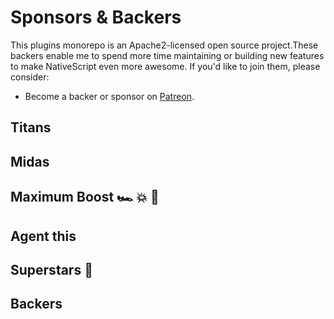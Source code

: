 # Sponsors & Backers

This plugins monorepo is an Apache2-licensed open source project.These backers enable me to spend more time maintaining or building new features to make NativeScript even more awesome. If you'd like to join them, please consider:

- Become a backer or sponsor on [Patreon](https://www.patreon.com/fubaydullaev).

## Titans

## Midas

## Maximum Boost :racing_car: :boom: :dash:

## Agent this

## Superstars :star2:

## Backers
